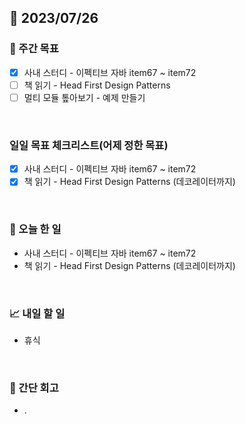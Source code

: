 ## 📅 2023/07/26


### 👏 주간 목표

- [x] 사내 스터디 - 이펙티브 자바 item67 ~ item72
- [ ] 책 읽기 - Head First Design Patterns
- [ ] 멀티 모듈 톺아보기 - 예제 만들기

<br/>

### 일일 목표 체크리스트(어제 정한 목표)

- [x] 사내 스터디 - 이펙티브 자바 item67 ~ item72
- [x] 책 읽기 - Head First Design Patterns (데코레이터까지)

<br/>

### 💯 오늘 한 일

- 사내 스터디 - 이펙티브 자바 item67 ~ item72
- 책 읽기 - Head First Design Patterns (데코레이터까지)

<br/>

### 📈 내일 할 일

- 휴식

<br/>

### 🤔 간단 회고

- .
 
